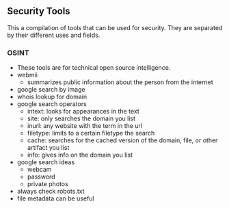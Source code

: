 ## Security Tools
This a compilation of tools that can be used for security. They are separated by their different uses and fields. 
### OSINT
- These tools are for technical open source intelligence.
- webmii 
    - summarizes public information about the person from the internet
- google search by image
- whois lookup for domain
- google search operators
    - intext: looks for appearances in the text
    - site: only searches the domain you list
    - inurl: any website with the term in the url
    - filetype: limits to a certain filetype the search 
    - cache: searches for the cached version of the domain, file, or other artifact you list
    - info: gives info on the domain you list
- google search ideas 
    - webcam
    - password
    - private photos
- always check robots.txt
- file metadata can be useful
